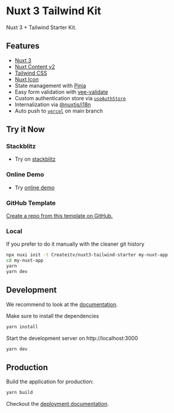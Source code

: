 # Nuxt 3 Tailwind Kit

Nuxt 3 + Tailwind Starter Kit.

## Features

- [Nuxt 3](https://v3.nuxtjs.org/)
- [Nuxt Content v2](https://content.nuxtjs.org/)
- [Tailwind CSS](https://tailwindcss.com/)
- [Nuxt Icon](https://github.com/nuxt-modules/icon)
- State management with [Pinia](https://pinia.vuejs.org/)
- Easy form validation with [vee-validate](https://vee-validate.logaretm.com/v4/)
- Custom authentication store via [`useAuthStore`](./stores/auth.ts)
- Internalization via [@nuxtjs/i18n](https://v8.i18n.nuxtjs.org/)
- Auto push to [`vercel`](https://vercel.com/) on  main branch
## Try it Now

### Stackblitz

- Try on [stackblitz](https://stackblitz.com/github/Createitv/nuxt3-tailwind-starter/tree/main)

### Online Demo

- Try [online demo](https://nuxt3-tailwind-start.vercel.app/)

### GitHub Template

[Create a repo from this template on GitHub.](https://github.com/Createitv/nuxt3-tailwind-starter/generate)

### Local

If you prefer to do it manually with the cleaner git history

```bash
npx nuxi init -t Createitv/nuxt3-tailwind-starter my-nuxt-app
cd my-nuxt-app
yarn
yarn dev
```

## Development

We recommend to look at the [documentation](https://v3.nuxtjs.org).

Make sure to install the dependencies

```bash
yarn install
```

Start the development server on http://localhost:3000

```bash
yarn dev
```

## Production

Build the application for production:

```bash
yarn build
```

Checkout the [deployment documentation](https://v3.nuxtjs.org/docs/deployment).
